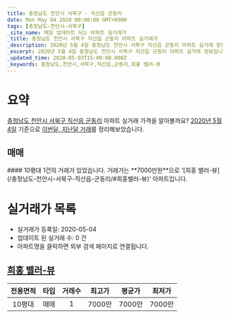 ```yaml
---
title: 충청남도 천안시 서북구 - 직산읍 군동리
date: Mon May 04 2020 00:00:00 GMT+0900
tags: [충청남도-천안시-서북구]
_site_name: 매일 업데이트 되는 아파트 실거래가
_title: 충청남도 천안시 서북구 직산읍 군동리 아파트 실거래가
_description: 2020년 5월 4일 충청남도 천안시 서북구 직산읍 군동리 아파트 실거래 정보입니다. 1건 아파트 정보가 있습니다.
_excerpt: 2020년 5월 4일 충청남도 천안시 서북구 직산읍 군동리 아파트 실거래 정보입니다. 1건 아파트 정보가 있습니다.
_updated_time: 2020-05-03T15:00:00.000Z
_keywords: 충청남도,천안시,서북구,직산읍,군동리,희홍 밸러-뷰
---
```





# 요약
<ins>충청남도 천안시 서북구 직산읍 군동리</ins> 아파트 실거래 가격을 알아볼까요? <ins>2020년 5월 4일</ins> 기준으로 <ins>이번달, 지난달 거래</ins>를 정리해보았습니다.

## 매매
<div class="container">
<div class="twelve columns" markdown="1">
#### 10평대
1건의 거래가 있었습니다. 거래가는 **7000만원**으로 '[희홍 밸러-뷰](/충청남도-천안시-서북구-직산읍-군동리/#희홍밸러-뷰)' 아파트입니다.
</div>
</div>



# 실거래가 목록
- 실거래가 등록일: 2020-05-04
- 업데이트 된 실거래 수: 0 건
- 아파트명을 클릭하면 외부 검색 페이지로 연결됩니다.

## [희홍 밸러-뷰](#희홍밸러-뷰)

|전용면적|타입|거래수|최고가|평균가|최저가|
|:---:|:---:|:---:|:---:|:---:|:---:|
|10평대|<span class="deal-type-1">매매</span>|1|7000만|7000만|7000만|

<br/>



